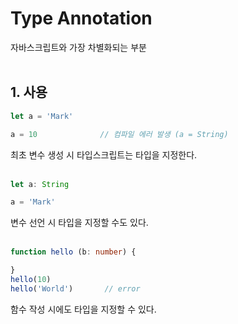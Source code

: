 # Type Annotation
자바스크립트와 가장 차별화되는 부분
<br/><br/>

## 1. 사용
```typescript
let a = 'Mark'

a = 10              // 컴파일 에러 발생 (a = String)
```
최초 변수 생성 시 타입스크립트는 타입을 지정한다.
<br/><br/>

```typescript
let a: String

a = 'Mark'
```
변수 선언 시 타입을 지정할 수도 있다.
<br/><br/>

```typescript
function hello (b: number) {

}
hello(10)
hello('World')       // error
```
함수 작성 시에도 타입을 지정할 수 있다.